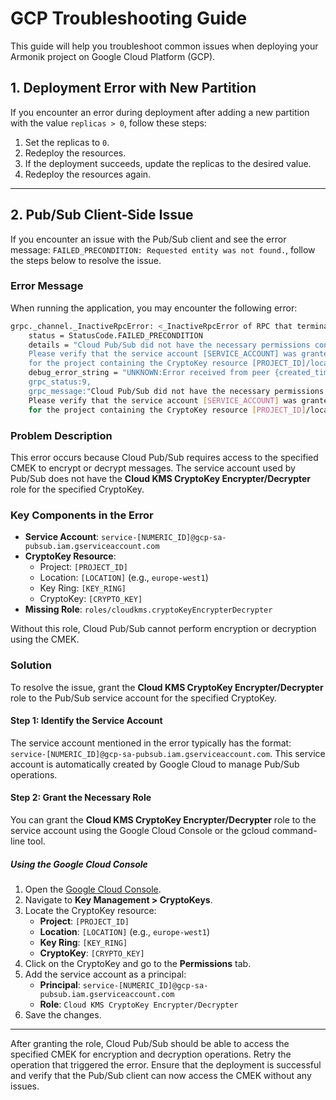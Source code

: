 # GCP Troubleshooting Guide

This guide will help you troubleshoot common issues when deploying your Armonik project on Google Cloud Platform (GCP).

## 1. Deployment Error with New Partition

If you encounter an error during deployment after adding a new partition with the value `replicas > 0`, follow these steps:
1. Set the replicas to `0`.
2. Redeploy the resources.
3. If the deployment succeeds, update the replicas to the desired value.
4. Redeploy the resources again.

---

## 2. Pub/Sub Client-Side Issue

If you encounter an issue with the Pub/Sub client and see the error message: `FAILED_PRECONDITION: Requested entity was not found.`, follow the steps below to resolve the issue.

### Error Message

When running the application, you may encounter the following error:

```bash
grpc._channel._InactiveRpcError: <_InactiveRpcError of RPC that terminated with:
    status = StatusCode.FAILED_PRECONDITION
    details = "Cloud Pub/Sub did not have the necessary permissions configured to support this operation.
    Please verify that the service account [SERVICE_ACCOUNT] was granted the Cloud KMS CryptoKey Encrypter/Decrypter role
    for the project containing the CryptoKey resource [PROJECT_ID]/locations/[LOCATION]/keyRings/[KEY_RING]/cryptoKeys/[CRYPTO_KEY]."
    debug_error_string = "UNKNOWN:Error received from peer {created_time:"[TIMESTAMP]",
    grpc_status:9,
    grpc_message:"Cloud Pub/Sub did not have the necessary permissions configured to support this operation.
    Please verify that the service account [SERVICE_ACCOUNT] was granted the Cloud KMS CryptoKey Encrypter/Decrypter role
    for the project containing the CryptoKey resource [PROJECT_ID]/locations/[LOCATION]/keyRings/[KEY_RING]/cryptoKeys/[CRYPTO_KEY]."}
```

### Problem Description

This error occurs because Cloud Pub/Sub requires access to the specified CMEK to encrypt or decrypt messages. The service account used by Pub/Sub does not have the **Cloud KMS CryptoKey Encrypter/Decrypter** role for the specified CryptoKey.

### Key Components in the Error

- **Service Account**: `service-[NUMERIC_ID]@gcp-sa-pubsub.iam.gserviceaccount.com`
- **CryptoKey Resource**:
  - Project: `[PROJECT_ID]`
  - Location: `[LOCATION]` (e.g., `europe-west1`)
  - Key Ring: `[KEY_RING]`
  - CryptoKey: `[CRYPTO_KEY]`
- **Missing Role**: `roles/cloudkms.cryptoKeyEncrypterDecrypter`

Without this role, Cloud Pub/Sub cannot perform encryption or decryption using the CMEK.

### Solution

To resolve the issue, grant the **Cloud KMS CryptoKey Encrypter/Decrypter** role to the Pub/Sub service account for the specified CryptoKey.

#### Step 1: Identify the Service Account

The service account mentioned in the error typically has the format: `service-[NUMERIC_ID]@gcp-sa-pubsub.iam.gserviceaccount.com`. This service account is automatically created by Google Cloud to manage Pub/Sub operations.

#### Step 2: Grant the Necessary Role

You can grant the **Cloud KMS CryptoKey Encrypter/Decrypter** role to the service account using the Google Cloud Console or the gcloud command-line tool.

##### Using the Google Cloud Console

1. Open the [Google Cloud Console](https://console.cloud.google.com).
2. Navigate to **Key Management > CryptoKeys**.
3. Locate the CryptoKey resource:
    - **Project**: `[PROJECT_ID]`
    - **Location**: `[LOCATION]` (e.g., `europe-west1`)
    - **Key Ring**: `[KEY_RING]`
    - **CryptoKey**: `[CRYPTO_KEY]`
4. Click on the CryptoKey and go to the **Permissions** tab.
5. Add the service account as a principal:
    - **Principal**: `service-[NUMERIC_ID]@gcp-sa-pubsub.iam.gserviceaccount.com`
    - **Role**: `Cloud KMS CryptoKey Encrypter/Decrypter`
6. Save the changes.

---

After granting the role, Cloud Pub/Sub should be able to access the specified CMEK for encryption and decryption operations. Retry the operation that triggered the error. Ensure that the deployment is successful and verify that the Pub/Sub client can now access the CMEK without any issues.
